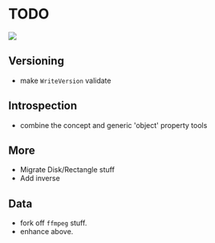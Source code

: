 # TODO

![](icon.png)

## Versioning
- make `WriteVersion` validate

## Introspection
- combine the concept and generic 'object' property tools

## More
- Migrate Disk/Rectangle stuff 
- Add inverse

## Data
- fork off `ffmpeg` stuff.
- enhance above.